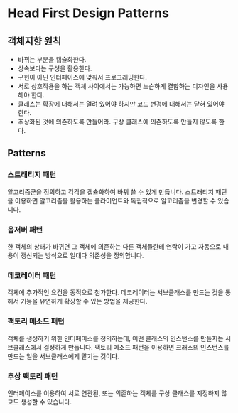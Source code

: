 # Head First Design Patterns

## 객체지향 원칙

- 바뀌는 부분을 캡슐화한다.
- 상속보다는 구성을 활용한다.
- 구현이 아닌 인터페이스에 맞춰서 프로그래밍한다.
- 서로 상호작용을 하는 객체 사이에서는 가능하면 느슨하게 결합하는 디자인을 사용해야 한다.
- 클래스는 확장에 대해서는 열려 있어야 하지만 코드 변경에 대해서는 닫혀 있어야 한다.
- 추상화된 것에 의존하도록 만들어라. 구상 클래스에 의존하도록 만들지 않도록 한다.

## Patterns

### 스트래티지 패턴

알고리즘군을 정의하고 각각을 캡슐화하여 바꿔 쓸 수 있게 만듭니다. 
스트래티지 패턴을 이용하면 알고리즘을 활용하는 클라이언트와 독립적으로 알고리즘을 변경할 수 있습니다.

### 옵저버 패턴

한 객체의 상태가 바뀌면 그 객체에 의존하는 다른 객체들한테 연락이 가고 자동으로 내용이 갱신되는 방식으로 일대다 의존성을 정의합니다.


### 데코레이터 패턴

객체에 추가적인 요건을 동적으로 첨가한다. 데코레이터는 서브클래스를 만드는 것을 통해서 기능을 유연하게 확장할 수 있는 방법을 제공한다.


### 팩토리 메소드 패턴

객체를 생성하기 위한 인터페이스를 정의하는데, 어떤 클래스의 인스턴스를 만들지는 서브클래스에서 결정하게 만듭니다. 팩토리 메소드 패턴을 이용하면 크래스의 인스턴스를 만드는 일을 서브클래스에게 맡기는 것이다.


### 추상 팩토리 패턴

인터페이스를 이용하여 서로 연관된, 또는 의존하는 객체를 구상 클래스를 지정하지 않고도 생성할 수 있습니다.






